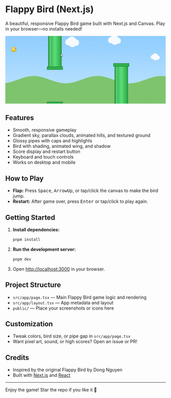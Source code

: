 # Flappy Bird (Next.js)

A beautiful, responsive Flappy Bird game built with Next.js and Canvas. Play in your browser—no installs needed!

![Flappy Bird Screenshot](public/game.png)

## Features
- Smooth, responsive gameplay
- Gradient sky, parallax clouds, animated hills, and textured ground
- Glossy pipes with caps and highlights
- Bird with shading, animated wing, and shadow
- Score display and restart button
- Keyboard and touch controls
- Works on desktop and mobile

## How to Play
- **Flap:** Press <kbd>Space</kbd>, <kbd>ArrowUp</kbd>, or tap/click the canvas to make the bird jump.
- **Restart:** After game over, press <kbd>Enter</kbd> or tap/click to play again.

## Getting Started

1. **Install dependencies:**
	```powershell
	pnpm install
	```
2. **Run the development server:**
	```powershell
	pnpm dev
	```
3. Open [http://localhost:3000](http://localhost:3000) in your browser.

## Project Structure
- `src/app/page.tsx` — Main Flappy Bird game logic and rendering
- `src/app/layout.tsx` — App metadata and layout
- `public/` — Place your screenshots or icons here

## Customization
- Tweak colors, bird size, or pipe gap in `src/app/page.tsx`
- Want pixel art, sound, or high scores? Open an issue or PR!

## Credits
- Inspired by the original Flappy Bird by Dong Nguyen
- Built with [Next.js](https://nextjs.org/) and [React](https://react.dev/)

---

Enjoy the game! Star the repo if you like it 🚀